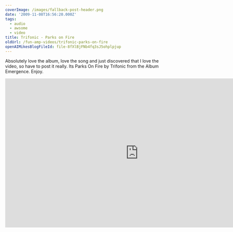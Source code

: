 ```yaml
---
coverImage: /images/fallback-post-header.png
date: '2009-11-08T16:56:20.000Z'
tags:
  - audio
  - awsome
  - video
title: Trifonic - Parks on Fire
oldUrl: /fun-amp-videos/trifonic-parks-on-fire
openAIMikesBlogFileId: file-8fXlBjFNb4fq3sJ5ohplpjup
---
```


Absolutely love the album, love the song and just discovered that I love the video, so have to post it really. Its Parks On Fire by Trifonic from the Album Emergence. Enjoy.

<!-- more -->

<iframe width="853" height="480" src="https://www.youtube.com/embed/P4R1nl_UbSk" frameborder="0" allow="accelerometer; autoplay; clipboard-write; encrypted-media; gyroscope; picture-in-picture"  allowfullscreen></iframe>
